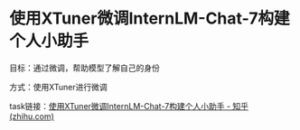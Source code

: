 # 使用XTuner微调InternLM-Chat-7构建个人小助手

目标：通过微调，帮助模型了解自己的身份

方式：使用XTuner进行微调

task链接：[使用XTuner微调InternLM-Chat-7构建个人小助手 - 知乎 (zhihu.com)](https://zhuanlan.zhihu.com/p/679766841)

